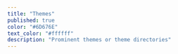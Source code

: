 ```yaml
---
title: "Themes"
published: true
color: "#6D676E"
text_color: "#ffffff"
description: "Prominent themes or theme directories"
---
```

